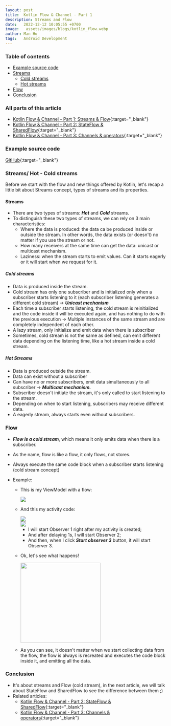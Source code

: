 ```yaml
---
layout: post
title:  Kotlin Flow & Channel - Part 1
description: Streams and Flow
date:   2022-12-12 10:05:55 +0700
image:   assets/images/blogs/kotlin_flow.webp
author: Man Ho
tags:   Android Development
---
```


### Table of contents
- [Example source code](#example-source-code)
- [Streams](#streams-hot---cold-streams)
    - [Cold streams](#cold-streams)
    - [Hot streams](#hot-streams)
- [Flow](#flow)
- [Conclusion](#conclusion)

### All parts of this article
* [Kotlin Flow & Channel - Part 1: Streams & Flow](/2022/12/12/kotlin-flow-channel-part-1/){:target="_blank"}
* [Kotlin Flow & Channel - Part 2: StateFlow & SharedFlow](/2022/12/12/kotlin-flow-channel-part-2/){:target="_blank"}
* [Kotlin Flow & Channel - Part 3: Channels & operators](/2022/12/12/kotlin-flow-channel-part-3/){:target="_blank"}

### Example source code
[GitHub](https://github.com/homanad/Flow-Channel){:target="_blank"}

### Streams/ Hot - Cold streams

Before we start with the flow and new things offered by Kotlin, let's recap a little bit about
Streams concept, types of streams and its properties.

#### Streams

* There are two types of streams: **_Hot_** and **_Cold_** streams.
* To distinguish these two types of streams, we can rely on 3 main characteristics:
    * Where the data is produced: the data ca be produced inside or outside the stream. In other
      words, the data exists (or doesn't) no matter if you use the stream or not.
    * How many receivers at the same time can get the data: unicast or multicast mechanism.
    * Laziness: when the stream starts to emit values. Can it starts eagerly or it will start when
      we request for it.

##### Cold streams

* Data is produced inside the stream.
* Cold stream has only one subscriber and is initialized only when a subscriber starts listening to
  it (each subscriber listening generates a different cold stream) -> _**Unicast mechanism**_
* Each time a subscriber starts listening, the cold stream is reinitialized and the code inside it
  will be executed again, and has nothing to do with the previous execution -> Multiple instances of
  the same stream and are completely independent of each other.
* A lazy stream, only initialize and emit data when there is subscriber
* Sometimes, cold stream is not the same as defined, can emit different data depending on the
  listening time, like a hot stream inside a cold stream.

##### Hot Streams

* Data is produced outside the stream.
* Data can exist without a subscriber
* Can have no or more subscribers, emit data simultaneously to all subscriber -> _**Multicast
  mechanism.**_
* Subscriber doesn't initiate the stream, it's only called to start listening to the stream.
* Depending on when to start listening, subscribers may receive different data.
* A eagerly stream, always starts even without subscribers.

### Flow

* **_Flow is a cold stream_**, which means it only emits data when there is a subscriber.
* As the name, flow is like a flow, it only flows, not stores.
* Always execute the same code block when a subscriber starts listening (cold stream concept)
* Example:

    * This is my ViewModel with a flow:

      <img src="{% link assets/images/attachments/kotlin_flow_channel/flow_viewmodel.png %}" />
      
    * And this my activity code:

      <img src="{% link assets/images/attachments/kotlin_flow_channel/flow_activity1.png %}" />
        <br/>
      <img src="{% link assets/images/attachments/kotlin_flow_channel/flow_activity2.png %}" />

        * I will start Observer 1 right after my activity is created;
        * And after delaying 1s, I will start Observer 2;
        * And then, when I click **_Start observer 3_** button, it will start Observer 3.
    * Ok, let's see what happens!

      <img src="{% link assets/images/attachments/kotlin_flow_channel/flow.gif %}" width="250" />
    * As you can see, it doesn't matter when we start collecting data from the flow, the flow is
      always is recreated and executes the code block inside it, and emitting all the data.
    
### Conclusion

* It's about streams and Flow (cold stream), in the next article, we will talk about StateFlow and
SharedFlow to see the difference between them ;)
* Related articles: 
  * [Kotlin Flow & Channel - Part 2: StateFlow & SharedFlow](/blogs/kotlin-flow-channel-part-2){:target="_blank"}
  * [Kotlin Flow & Channel - Part 3: Channels & operators](/blogs/kotlin-flow-channel-part-3){:target="_blank"}